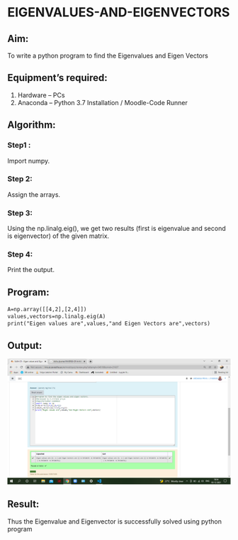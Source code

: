# EIGENVALUES-AND-EIGENVECTORS
## Aim:
To write a python program to find the Eigenvalues and Eigen Vectors
## Equipment’s required:
1. 	Hardware – PCs
2. 	Anaconda – Python 3.7 Installation / Moodle-Code Runner
## Algorithm:
### Step1 : 
Import numpy.
### Step 2: 
Assign the arrays.
### Step 3: 
Using the np.linalg.eig(),  we get two results (first is eigenvalue and second is eigenvector) of the given matrix.
### Step 4:
Print the output. 

## Program:
```import numpy as np
A=np.array([[4,2],[2,4]])
values,vectors=np.linalg.eig(A)
print("Eigen values are",values,"and Eigen Vectors are",vectors)
```
## Output:
![mathsoutput](./mathsoutput.png)
## Result:
Thus the Eigenvalue and Eigenvector is successfully solved using python program

